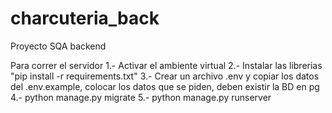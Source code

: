 # charcuteria_back
Proyecto SQA backend

Para correr el servidor
    1.- Activar el ambiente virtual
    2.- Instalar las librerias "pip install -r requirements.txt"
    3.- Crear un archivo .env y copiar los datos del .env.example, colocar los datos que se piden, deben existir la BD en pg
    4.- python manage.py migrate
    5.- python manage.py runserver
